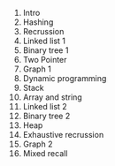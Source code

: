 1. Intro
2. Hashing
3. Recrussion
4. Linked list 1
4. Binary tree 1
5. Two Pointer
6. Graph 1
7. Dynamic programming
8. Stack
9. Array and string
10. Linked list 2
11. Binary tree 2
12. Heap
13. Exhaustive recrussion
14. Graph 2
15. Mixed recall